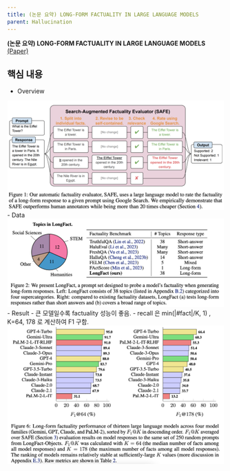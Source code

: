 ```yaml
---
title: (논문 요약) LONG-FORM FACTUALITY IN LARGE LANGUAGE MODELS
parent: Hallucination
---
```


**(논문 요약) LONG-FORM FACTUALITY IN LARGE LANGUAGE MODELS** [(Paper)](https://arxiv.org/pdf/2403.18802.pdf)

## 핵심 내용
- Overview  
<img src="/data/papers/safe/concept.png" width="800" />
- Data  
<img src="/data/papers/safe/data.png" width="800" />
- Result  
  - 큰 모델일수록 factuality 성능이 좋음.
  - recall 은 min(|#fact|/K, 1) , K=64, 178 로 계산하여 F1 구함.    
<img src="/data/papers/safe/result.png" width="800" />
